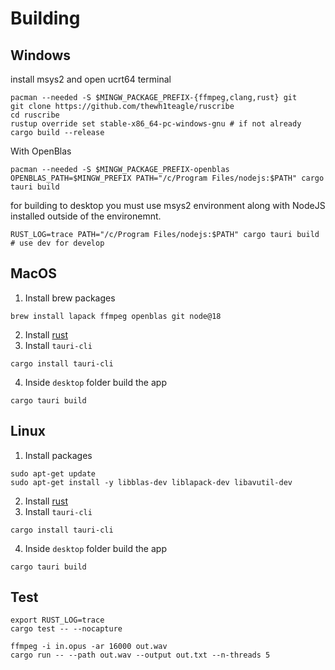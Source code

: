 # Building

## Windows

install msys2 and open ucrt64 terminal

```console
pacman --needed -S $MINGW_PACKAGE_PREFIX-{ffmpeg,clang,rust} git
git clone https://github.com/thewh1teagle/ruscribe
cd ruscribe
rustup override set stable-x86_64-pc-windows-gnu # if not already
cargo build --release
```

With OpenBlas

```
pacman --needed -S $MINGW_PACKAGE_PREFIX-openblas
OPENBLAS_PATH=$MINGW_PREFIX PATH="/c/Program Files/nodejs:$PATH" cargo tauri build
```

for building to desktop you must use msys2 environment along with NodeJS installed outside of the environemnt.

```
RUST_LOG=trace PATH="/c/Program Files/nodejs:$PATH" cargo tauri build # use dev for develop
```

## MacOS
1. Install brew packages
```console
brew install lapack ffmpeg openblas git node@18
```
2. Install [rust](https://www.rust-lang.org/tools/install)
3. Install `tauri-cli`
```console
cargo install tauri-cli
```
4. Inside `desktop` folder build the app
```console
cargo tauri build
```

## Linux
1. Install packages
```console
sudo apt-get update
sudo apt-get install -y libblas-dev liblapack-dev libavutil-dev
```
2. Install [rust](https://www.rust-lang.org/tools/install)
3. Install `tauri-cli`
```console
cargo install tauri-cli
```
4. Inside `desktop` folder build the app
```console
cargo tauri build
```

## Test

```
export RUST_LOG=trace
cargo test -- --nocapture
```

```console
ffmpeg -i in.opus -ar 16000 out.wav
cargo run -- --path out.wav --output out.txt --n-threads 5
```
